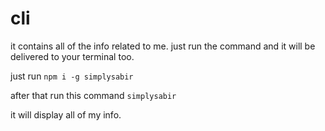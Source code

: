 # cli
it contains all of the info related to me. just run the command and it will be delivered to your terminal too.

just run ` npm i -g simplysabir `  

after that run this command ` simplysabir `

it will display all of my info.